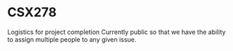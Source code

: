 # CSX278
Logistics for project completion
Currently public so that we have the ability to assign multiple people to any given issue. 
